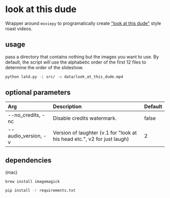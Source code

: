 # look at this dude

Wrapper around `moviepy` to programatically create ["look at this dude"](https://www.youtube.com/watch?v=fhnF8R6_q70) style roast videos.

## usage

pass a directory that contains nothing but the images you want to use. By default, the script will use the alphabetic order of the 
first 12 files to determine the order of the slideshow.

```bash
python latd.py -i src/ -o data/look_at_this_dude.mp4
```

## optional parameters

Arg | Description | Default
:------- | :---------- | :----------
--no\_credits, -nc | Disable credits watermark. | false
--audio\_version, -v | Version of laughter (v.1 for "look at his head etc.", v2 for just laugh) | 2

## dependencies

(mac)
```
brew install imagemagick
```

```bash
pip install -r requirements.txt
```
